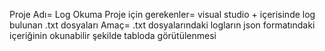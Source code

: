Proje Adı= Log Okuma
Proje için gerekenler= visual studio + içerisinde log bulunan .txt dosyaları
Amaç= .txt dosyalarındaki logların json formatındaki içeriğinin okunabilir şekilde tabloda görütülenmesi
